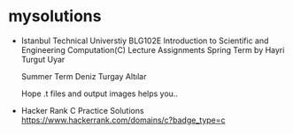 # mysolutions
-   Istanbul Technical Universtiy BLG102E Introduction to Scientific and Engineering Computation(C) Lecture Assignments 
       Spring Term by Hayri Turgut Uyar
       
       Summer Term Deniz Turgay Altılar
      
       Hope .t files and output images helps you..
-   Hacker Rank C Practice Solutions https://www.hackerrank.com/domains/c?badge_type=c

